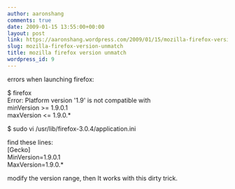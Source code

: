 ```yaml
---
author: aaronshang
comments: true
date: 2009-01-15 13:55:00+00:00
layout: post
link: https://aaronshang.wordpress.com/2009/01/15/mozilla-firefox-version-unmatch/
slug: mozilla-firefox-version-unmatch
title: mozilla firefox version unmatch
wordpress_id: 9
---
```


errors when launching firefox:  
  
$ firefox  
Error: Platform version '1.9' is not compatible with  
minVersion >= 1.9.0.1  
maxVersion <= 1.9.0.*  
  
$ sudo vi /usr/lib/firefox-3.0.4/application.ini   
    
find these lines:  
[Gecko]  
MinVersion=1.9.0.1  
MaxVersion=1.9.0.*  
  
modify the version range, then It works with this dirty trick.
